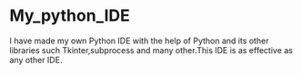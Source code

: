 # My_python_IDE
I have made my own Python IDE with the help of Python and its other libraries such Tkinter,subprocess and many other.This IDE is as effective as any other IDE.
